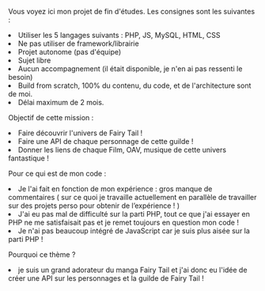 Vous voyez ici mon projet de fin d'études. Les consignes sont les suivantes :

<li> Utiliser les 5 langages suivants : PHP, JS, MySQL, HTML, CSS
<li> Ne pas utiliser de framework/librairie
<li> Projet autonome (pas d'équipe)
<li> Sujet libre
<li> Aucun accompagnement (il était disponible, je n'en ai pas ressenti le besoin)
<li> Build from scratch, 100% du contenu, du code, et de l'architecture sont de moi.
<li> Délai maximum de 2 mois.


Objectif de cette mission : 
        <li> Faire découvrir l'univers de Fairy Tail ! 
        <li> Faire une API de chaque personnage de cette guilde ! 
        <li> Donner les liens de chaque Film, OAV, musique de cette univers fantastique ! 
    
Pour ce qui est de mon code : 
        <li> Je l'ai fait en fonction de mon expérience : gros manque de commentaires 
        ( sur ce quoi je travaille actuellement en parallèle de travailler sur des projets perso pour obtenir de 
        l’expérience ! )
        <li> J'ai eu pas mal de difficulté sur la parti PHP, 
        tout ce que j'ai essayer en PHP ne me satisfaisait pas et je remet toujours en question mon code ! 
        <li> Je n'ai pas beaucoup intégré de JavaScript car je suis plus aisée sur la parti PHP !
   
    
Pourquoi ce thème ? <br> 
<li> je suis un grand adorateur du manga Fairy Tail et
j'ai donc eu l'idée de créer une API sur les personnages et la guilde de Fairy Tail ! 
